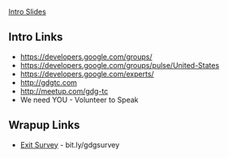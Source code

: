 [Intro Slides](https://docs.google.com/presentation/d/1cDzzEcKxb0KyqIHnBfBwQHDx71za1qKstNY-joddFDs/edit#slide=id.p)

## Intro Links
- https://developers.google.com/groups/
- https://developers.google.com/groups/pulse/United-States
- https://developers.google.com/experts/
- http://gdgtc.com
- http://meetup.com/gdg-tc
- We need YOU - Volunteer to Speak

## Wrapup Links
- [Exit Survey](https://docs.google.com/forms/d/17RK2nQWeV3wDpUOWjLvGrxRjkPByXqXZCvOv8W-gk8s/viewform) - bit.ly/gdgsurvey
